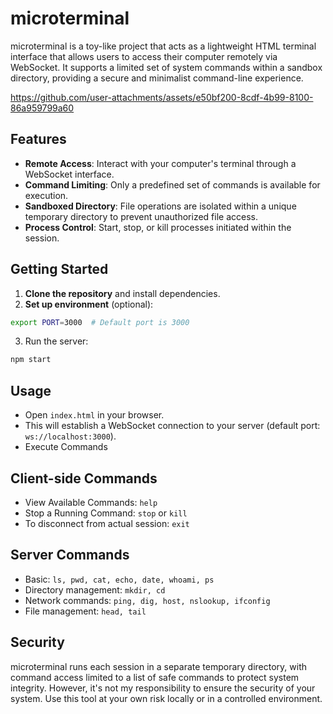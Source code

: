 # microterminal

microterminal is a toy-like project that acts as a lightweight HTML terminal interface that allows users to access their computer remotely via WebSocket. It supports a limited set of system commands within a sandbox directory, providing a secure and minimalist command-line experience.

https://github.com/user-attachments/assets/e50bf200-8cdf-4b99-8100-86a959799a60

## Features

- **Remote Access**: Interact with your computer's terminal through a WebSocket interface.
- **Command Limiting**: Only a predefined set of commands is available for execution.
- **Sandboxed Directory**: File operations are isolated within a unique temporary directory to prevent unauthorized file access.
- **Process Control**: Start, stop, or kill processes initiated within the session.

## Getting Started

1. **Clone the repository** and install dependencies.
2. **Set up environment** (optional):

```bash
export PORT=3000  # Default port is 3000
```

3.	Run the server:
```bash
npm start
```

## Usage

- Open `index.html` in your browser.
- This will establish a WebSocket connection to your server (default port: `ws://localhost:3000`).
- Execute Commands

## Client-side Commands

- View Available Commands: `help`
- Stop a Running Command: `stop` or `kill`
- To disconnect from actual session: `exit`

## Server Commands

- Basic: `ls, pwd, cat, echo, date, whoami, ps`
- Directory management: `mkdir, cd`
- Network commands: `ping, dig, host, nslookup, ifconfig`
- File management: `head, tail`

## Security

microterminal runs each session in a separate temporary directory, with command access limited to a list of safe commands to protect system integrity. However, it's not my responsibility to ensure the security of your system. Use this tool at your own risk locally or in a controlled environment.

